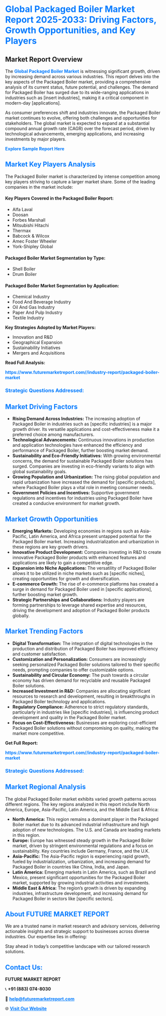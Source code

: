 <h1 style="color: #007BFF;">Global Packaged Boiler Market Report 2025-2033: Driving Factors, Growth Opportunities, and Key Players</h1>

<section id="overview">
<h2>Market Report Overview</h2>
<p>The <a href="https://www.futuremarketreport.com//industry-report/packaged-boiler-market" style="color: #007BFF; text-decoration: none;"><strong>Global Packaged Boiler Market</strong></a> is witnessing significant growth, driven by increasing demand across various industries. This report delves into the key aspects of the Packaged Boiler market, providing a comprehensive analysis of its current status, future potential, and challenges. The demand for Packaged Boiler has surged due to its wide-ranging applications in industries such as [insert industries], making it a critical component in modern-day [applications].</p>
<p>As consumer preferences shift and industries innovate, the Packaged Boiler market continues to evolve, offering both challenges and opportunities for stakeholders. The global market is expected to expand at a substantial compound annual growth rate (CAGR) over the forecast period, driven by technological advancements, emerging applications, and increasing investments by major players.</p>
</section>

<section id="overview">
<p><a href="https://www.futuremarketreport.com//request-sample/reportId=50836" style="color: #007BFF; text-decoration: none;"><strong>Explore Sample Report Here</strong></a></p>
</section>

<section id="key-players">
<h2 style="color: #007BFF;">Market Key Players Analysis</h2>
<p>The Packaged Boiler market is characterized by intense competition among key players striving to capture a larger market share. Some of the leading companies in the market include:</p>
<h4>Key Players Covered in the Packaged Boiler Report:</h4>
<ul><li>Alfa Laval</li><li>Doosan</li><li>Forbes Marshall</li><li>Mitsubishi Hitachi</li><li>Thermax</li><li>Babcock &amp; Wilcox</li><li>Amec Foster Wheeler</li><li>York-Shipley Global</li></ul>
<h4>Packaged Boiler Market Segmentation by Type:</h4>
<ul><li>Shell Boiler</li><li>Drum Boiler</li></ul>

<h4>Packaged Boiler Market Segmentation by Application:</h4>
<ul><li>Chemical Industry</li><li>Food And Beverage Industry</li><li>Oil And Gas Industry</li><li>Paper And Pulp Industry</li><li>Textile Industry</li></ul>
<p><strong>Key Strategies Adopted by Market Players:</strong></p>
<ul>
<li>Innovation and R&D</li>
<li>Geographical Expansion</li>
<li>Sustainability Initiatives</li>
<li>Mergers and Acquisitions</li>
</ul>
</section>

<section>
<p><strong>Read Full Analysis: </strong></p><a href="https://www.futuremarketreport.com//industry-report/packaged-boiler-market" style="color: #007BFF; text-decoration: none;"><strong>https://www.futuremarketreport.com//industry-report/packaged-boiler-market</strong></a>
<h3 style="color: #007BFF;">Strategic Questions Addressed:</h3>
</section>

<section id="driving-factors">
<h2 style="color: #007BFF;">Market Driving Factors</h2>
<ul>
<li><strong>Rising Demand Across Industries:</strong> The increasing adoption of Packaged Boiler in industries such as [specific industries] is a major growth driver. Its versatile applications and cost-effectiveness make it a preferred choice among manufacturers.</li>
<li><strong>Technological Advancements:</strong> Continuous innovations in production and application technologies have enhanced the efficiency and performance of Packaged Boiler, further boosting market demand.</li>
<li><strong>Sustainability and Eco-Friendly Initiatives:</strong> With growing environmental concerns, the demand for sustainable Packaged Boiler solutions has surged. Companies are investing in eco-friendly variants to align with global sustainability goals.</li>
<li><strong>Growing Population and Urbanization:</strong> The rising global population and rapid urbanization have increased the demand for [specific products], where Packaged Boiler plays a vital role in meeting consumer needs.</li>
<li><strong>Government Policies and Incentives:</strong> Supportive government regulations and incentives for industries using Packaged Boiler have created a conducive environment for market growth.</li>
</ul>
</section>

<section id="growth-opportunities">
<h2 style="color: #007BFF;">Market Growth Opportunities</h2>
<ul>
<li><strong>Emerging Markets:</strong> Developing economies in regions such as Asia-Pacific, Latin America, and Africa present untapped potential for the Packaged Boiler market. Increasing industrialization and urbanization in these regions are key growth drivers.</li>
<li><strong>Innovative Product Development:</strong> Companies investing in R&D to create innovative Packaged Boiler products with enhanced features and applications are likely to gain a competitive edge.</li>
<li><strong>Expansion into Niche Applications:</strong> The versatility of Packaged Boiler allows it to be utilized in niche markets such as [specific niches], creating opportunities for growth and diversification.</li>
<li><strong>E-commerce Growth:</strong> The rise of e-commerce platforms has created a surge in demand for Packaged Boiler used in [specific applications], further boosting market growth.</li>
<li><strong>Strategic Partnerships and Collaborations:</strong> Industry players are forming partnerships to leverage shared expertise and resources, driving the development and adoption of Packaged Boiler products globally.</li>
</ul>
</section>

<section id="trending-factors">
<h2 style="color: #007BFF;">Market Trending Factors</h2>
<ul>
<li><strong>Digital Transformation:</strong> The integration of digital technologies in the production and distribution of Packaged Boiler has improved efficiency and customer satisfaction.</li>
<li><strong>Customization and Personalization:</strong> Consumers are increasingly seeking personalized Packaged Boiler solutions tailored to their specific needs, prompting companies to offer customizable options.</li>
<li><strong>Sustainability and Circular Economy:</strong> The push towards a circular economy has driven demand for recyclable and reusable Packaged Boiler solutions.</li>
<li><strong>Increased Investment in R&D:</strong> Companies are allocating significant resources to research and development, resulting in breakthroughs in Packaged Boiler technology and applications.</li>
<li><strong>Regulatory Compliance:</strong> Adherence to strict regulatory standards, particularly in industries like [specific industries], is influencing product development and quality in the Packaged Boiler market.</li>
<li><strong>Focus on Cost-Effectiveness:</strong> Businesses are exploring cost-efficient Packaged Boiler solutions without compromising on quality, making the market more competitive.</li>
</ul>
</section>

<section>
<p><strong>Get Full Report: </strong></p><a href="https://www.futuremarketreport.com//industry-report/packaged-boiler-market" style="color: #007BFF; text-decoration: none;"><strong>https://www.futuremarketreport.com//industry-report/packaged-boiler-market</strong></a>
<h3 style="color: #007BFF;">Strategic Questions Addressed:</h3>
</section>


<section id="regional-analysis">
<h2 style="color: #007BFF;">Market Regional Analysis</h2>
<p>The global Packaged Boiler market exhibits varied growth patterns across different regions. The key regions analyzed in this report include North America, Europe, Asia-Pacific, Latin America, and the Middle East & Africa:</p>
<ul>
<li><strong>North America:</strong> This region remains a dominant player in the Packaged Boiler market due to its advanced industrial infrastructure and high adoption of new technologies. The U.S. and Canada are leading markets in this region.</li>
<li><strong>Europe:</strong> Europe has witnessed steady growth in the Packaged Boiler market, driven by stringent environmental regulations and a focus on sustainability. Key countries include Germany, France, and the U.K.</li>
<li><strong>Asia-Pacific:</strong> The Asia-Pacific region is experiencing rapid growth, fueled by industrialization, urbanization, and increasing demand for Packaged Boiler in countries like China, India, and Japan.</li>
<li><strong>Latin America:</strong> Emerging markets in Latin America, such as Brazil and Mexico, present significant opportunities for the Packaged Boiler market, supported by growing industrial activities and investments.</li>
<li><strong>Middle East & Africa:</strong> The region’s growth is driven by expanding industries, infrastructure development, and increasing demand for Packaged Boiler in sectors like [specific sectors].</li>
</ul>
</section>

<footer>
<h2 style="color: #007BFF;">About FUTURE MARKET REPORT</h2>
<p>We are a trusted name in market research and advisory services, delivering actionable insights and strategic support to businesses across diverse industries. Our expertise lies in offering:</p>

<p>Stay ahead in today’s competitive landscape with our tailored research solutions.</p>

<h2 style="color: #007BFF;">Contact Us:</h2>
<p><strong>FUTURE MARKET REPORT</strong></p>
<p>📞 <strong>+91 (883) 074-8030</strong></p>
<p>📧 <strong><a href="mailto:help@futuremarketreport.com" style="color: #007BFF;">help@futuremarketreport.com</a></strong></p>
<p>🌐 <strong><a href="https://www.futuremarketreport.com/" style="color: #007BFF;">Visit Our Website</a></strong></p>
</footer>